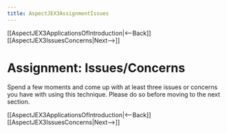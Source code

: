 ```yaml
---
title: AspectJEX3AssignmentIssues
---
```

[[AspectJEX3ApplicationsOfIntroduction|<--Back]] [[AspectJEX3IssuesConcerns|Next-->]]

# Assignment: Issues/Concerns
Spend a few moments and come up with at least three issues or concerns you have with using this technique. Please do so before moving to the next section.

[[AspectJEX3ApplicationsOfIntroduction|<--Back]] [[AspectJEX3IssuesConcerns|Next-->]]